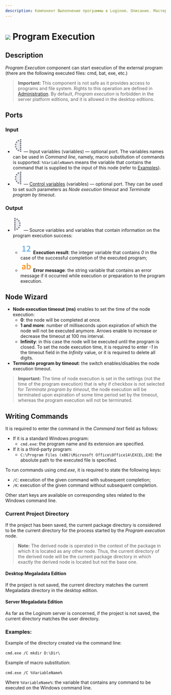 ```yaml
---
description: Компонент Выполнение программы в Loginom. Описание. Мастер настройки узла. Написание команд. Примеры.
---
```

# ![ ](./../../images/icons/components/execcmd_default.svg) Program Execution

## Description

*Program Execution* component can start execution of the external program (there are the following executed files: cmd, bat, exe, etc.)

> **Important:** This component is not safe as it provides access to programs and file system. Rights to this operation are defined in [Administration](./../../admin/parameters.md). By default, *Program execution* is forbidden in the server platform editions, and it is allowed in the desktop editions.

## Ports

### Input

* ![ ](./../../images/icons/app/node/ports/inputs-optional/variable_inactive.svg) — Input variables (variables) — optional port. The variables names can be used in *Command line*, namely, macro substitution of commands is supported: ```%VariableName%``` means the variable that contains the command that is supplied to the input of this node (refer to [Examples](#primery)).
* ![ ](./../../images/icons/app/node/ports/inputs-optional/variable_inactive.svg) — [Control variables](./../../workflow/variables/control-variables.md) (variables) — optional port. They can be used to set such parameters as *Node execution timeout* and *Terminate program by timeout*.

### Output

* ![ ](./../../images/icons/app/node/ports/outputs-optional/variable_inactive.svg) — Source variables and variables that contain information on the program execution success:

   * ![ ](./../../images/icons/common/data-types/integer_default.svg) **Execution result**: the integer variable that contains *0* in the case of the successful completion of the executed program;
   * ![ ](./../../images/icons/common/data-types/string_default.svg) **Error message**: the string variable that contains an error message if it occurred while execution or preparation to the program execution.

## Node Wizard

* **Node execution timeout (ms)** enables to set the time of the node execution:
   * **0**: the node will be completed at once.
   * **1 and more**: number of milliseconds upon expiration of which the node will not be executed anymore. Arrows enable to increase or decrease the timeout at 100 ms interval.
   * **Infinity**: in this case the node will be executed until the program is closed. To set the node execution time, it is required to enter *-1* in the timeout field in the *Infinity* value, or it is required to delete all digits.
* **Terminate program by timeout**: the switch enables/disables the node execution timeout.

> **Important:** The time of node execution is set in the settings (not the time of the program execution) that is why if checkbox is not selected for *Terminate program by timeout*, the node execution will be terminated upon expiration of some time period set by the timeout, whereas the program execution will not be terminated.

## Writing Commands

It is required to enter the command in the *Command text* field as follows:

* If it is a standard Windows program:
   * ```cmd.exe```: the program name and its extension are specified.
* If it is a third-party program:
   * ```C:\Program Files (x86)\Microsoft Office\Office14\EXCEL.EXE```: the absolute path to the executed file is specified.

To run commands using *cmd.exe*, it is required to state the following keys:

* ```/C```: execution of the given command with subsequent completion;
* ```/K```: execution of the given command without subsequent completion.

Other start keys are available on corresponding sites related to the Windows command line.

### Current Project Directory

If the project has been saved, the current package directory is considered to be the current directory for the process started by the *Program execution* node.

> **Note:** The derived node is operated in the context of the package in which it is located as any other node. Thus, the current directory of the derived node will be the current package directory in which exactly the derived node is located but not the base one.

#### Desktop Megaladata Edition

If the project is not saved, the current directory matches the current Megaladata directory in the desktop edition.

#### Server Megaladata Edition

As far as the Loginom server is concerned, if the project is not saved, the current directory matches the user directory.

### Examples:

Example of the directory created via the command line:

```cmd.exe /C mkdir D:\Dir\```

Example of macro substitution:

```cmd.exe /C %VariableName%```

Where ```%VariableName%```: the variable that contains any command to be executed on the Windows command line.
